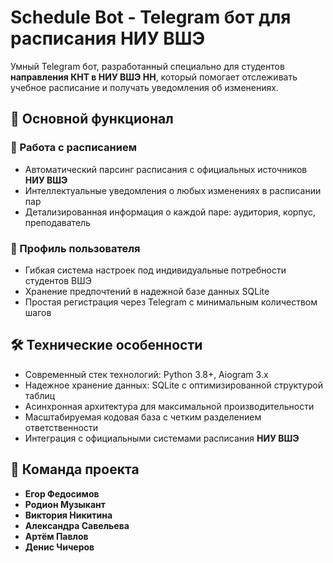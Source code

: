 # Schedule Bot - Telegram бот для расписания НИУ ВШЭ

Умный Telegram бот, разработанный специально для студентов **направления КНТ в НИУ ВШЭ НН**, который помогает отслеживать учебное расписание и получать уведомления об изменениях.

## 🎯 Основной функционал

### 📅 Работа с расписанием
- Автоматический парсинг расписания с официальных источников **НИУ ВШЭ**
- Интеллектуальные уведомления о любых изменениях в расписании пар
- Детализированная информация о каждой паре: аудитория, корпус, преподаватель

### 👤 Профиль пользователя
- Гибкая система настроек под индивидуальные потребности студентов ВШЭ
- Хранение предпочтений в надежной базе данных SQLite
- Простая регистрация через Telegram с минимальным количеством шагов

## 🛠 Технические особенности

- Современный стек технологий: Python 3.8+, Aiogram 3.x
- Надежное хранение данных: SQLite с оптимизированной структурой таблиц
- Асинхронная архитектура для максимальной производительности
- Масштабируемая кодовая база с четким разделением ответственности
- Интеграция с официальными системами расписания **НИУ ВШЭ**

## 👥 Команда проекта

- **Егор Федосимов**
- **Родион Музыкант**
- **Виктория Никитина**
- **Александра Савельева**
- **Артём Павлов**
- **Денис Чичеров**

